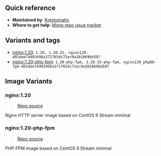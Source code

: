## Quick reference
- **Maintained by**:
[Krestomatio](https://github.com/krestomatio)
- **Where to get help**:
[Mono repo issue tracker](https://github.com/krestomatio/container_builder/issues)

## Variants and tags
- [nginx:1.20](#nginx120): `1.20, 1.20.15, nginx120-d01dee74483498a371765dc71ec9a201869bb597`
- [nginx:1.20-php-fpm](#nginx120-php-fpm): `1.20-php-fpm, 1.20.15-php-fpm, nginx120_php80-fpm-d01dee74483498a371765dc71ec9a201869bb597`


## Image Variants
### nginx:1.20
> [Repo source](https://github.com/krestomatio/container_builder/tree/master/nginx/nginx120)

Nginx HTTP server image based on CentOS 9 Stream minimal

### nginx:1.20-php-fpm
> [Repo source](https://github.com/krestomatio/container_builder/tree/master/nginx/nginx120_php80-fpm)

PHP-FPM image based on CentOS 9 Stream minimal

